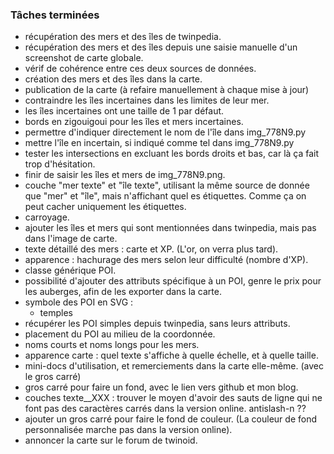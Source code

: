 ### Tâches terminées ###

 - récupération des mers et des îles de twinpedia.
 - récupération des mers et des îles depuis une saisie manuelle d'un screenshot de carte globale.
 - vérif de cohérence entre ces deux sources de données.
 - création des mers et des îles dans la carte.
 - publication de la carte (à refaire manuellement à chaque mise à jour)
 - contraindre les îles incertaines dans les limites de leur mer.
 - les îles incertaines ont une taille de 1 par défaut.
 - bords en zigouigoui pour les îles et mers incertaines.
 - permettre d'indiquer directement le nom de l'île dans img_778N9.py
 - mettre l'île en incertain, si indiqué comme tel dans img_778N9.py
 - tester les intersections en excluant les bords droits et bas, car là ça fait trop d'hésitation.
 - finir de saisir les îles et mers de img_778N9.png.
 - couche "mer texte" et "île texte", utilisant la même source de donnée que "mer" et "île", mais n'affichant quel es étiquettes. Comme ça on peut cacher uniquement les étiquettes.
 - carroyage.
 - ajouter les îles et mers qui sont mentionnées dans twinpedia, mais pas dans l'image de carte.
 - texte détaillé des mers : carte et XP. (L'or, on verra plus tard).
 - apparence : hachurage des mers selon leur difficulté (nombre d'XP).
 - classe générique POI.
 - possibilité d'ajouter des attributs spécifique à un POI, genre le prix pour les auberges, afin de les exporter dans la carte.
 - symbole des POI en SVG :
    * temples
 - récupérer les POI simples depuis twinpedia, sans leurs attributs.
 - placement du POI au milieu de la coordonnée.
 - noms courts et noms longs pour les mers.
 - apparence carte : quel texte s'affiche à quelle échelle, et à quelle taille.
 - mini-docs d'utilisation, et remerciements dans la carte elle-même. (avec le gros carré)
 - gros carré pour faire un fond, avec le lien vers github et mon blog.
 - couches texte__XXX :  trouver le moyen d'avoir des sauts de ligne qui ne font pas des caractères carrés dans la version online. antislash-n ??
 - ajouter un gros carré pour faire le fond de couleur. (La couleur de fond personnalisée marche pas dans la version online).
 - annoncer la carte sur le forum de twinoid.
